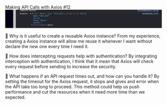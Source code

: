 Making API Calls with Axios #12
![Axios api](image.png)

📌 Why is it useful to create a reusable Axios instance?
From my experience, creating a Axios instance will allow me reuse it whenever I want without declare the new one every time I need it.

📌 How does intercepting requests help with authentication?
By integrating interception with authentication, I think that it mean that Axios will check every request before sending to increase the security.

📌 What happens if an API request times out, and how can you handle it?
By setting the timeout for the Axios request, it stops and gives and error when the API take too long to proceed. This method could help us push performance and cut the resources when it need more time than we expected.
